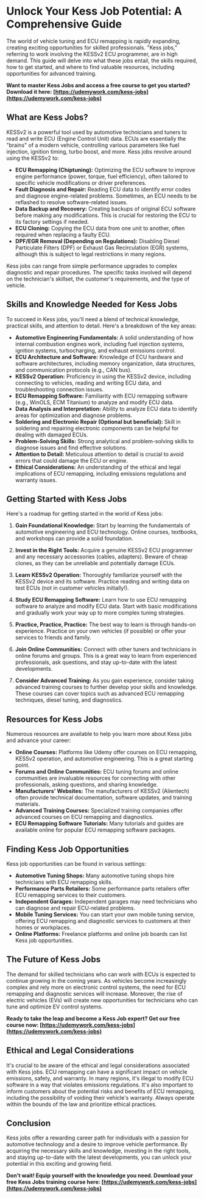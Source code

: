 # Unlock Your Kess Job Potential: A Comprehensive Guide

The world of vehicle tuning and ECU remapping is rapidly expanding, creating exciting opportunities for skilled professionals. "Kess jobs," referring to work involving the KESSv2 ECU programmer, are in high demand. This guide will delve into what these jobs entail, the skills required, how to get started, and where to find valuable resources, including opportunities for advanced training.

**Want to master Kess Jobs and access a free course to get you started? Download it here: [https://udemywork.com/kess-jobs](https://udemywork.com/kess-jobs)**

## What are Kess Jobs?

KESSv2 is a powerful tool used by automotive technicians and tuners to read and write ECU (Engine Control Unit) data.  ECUs are essentially the "brains" of a modern vehicle, controlling various parameters like fuel injection, ignition timing, turbo boost, and more.  Kess jobs revolve around using the KESSv2 to:

*   **ECU Remapping (Chiptuning):**  Optimizing the ECU software to improve engine performance (power, torque, fuel efficiency), often tailored to specific vehicle modifications or driver preferences.
*   **Fault Diagnosis and Repair:** Reading ECU data to identify error codes and diagnose engine-related problems.  Sometimes, an ECU needs to be reflashed to resolve software-related issues.
*   **Data Backup and Recovery:** Creating backups of original ECU software before making any modifications.  This is crucial for restoring the ECU to its factory settings if needed.
*   **ECU Cloning:**  Copying the ECU data from one unit to another, often required when replacing a faulty ECU.
*   **DPF/EGR Removal (Depending on Regulations):** Disabling Diesel Particulate Filters (DPF) or Exhaust Gas Recirculation (EGR) systems, although this is subject to legal restrictions in many regions.

Kess jobs can range from simple performance upgrades to complex diagnostic and repair procedures. The specific tasks involved will depend on the technician's skillset, the customer's requirements, and the type of vehicle.

## Skills and Knowledge Needed for Kess Jobs

To succeed in Kess jobs, you'll need a blend of technical knowledge, practical skills, and attention to detail. Here's a breakdown of the key areas:

*   **Automotive Engineering Fundamentals:** A solid understanding of how internal combustion engines work, including fuel injection systems, ignition systems, turbocharging, and exhaust emissions control.
*   **ECU Architecture and Software:** Knowledge of ECU hardware and software architectures, including memory organization, data structures, and communication protocols (e.g., CAN bus).
*   **KESSv2 Operation:**  Proficiency in using the KESSv2 device, including connecting to vehicles, reading and writing ECU data, and troubleshooting connection issues.
*   **ECU Remapping Software:** Familiarity with ECU remapping software (e.g., WinOLS, ECM Titanium) to analyze and modify ECU data.
*   **Data Analysis and Interpretation:** Ability to analyze ECU data to identify areas for optimization and diagnose problems.
*   **Soldering and Electronic Repair (Optional but beneficial):**  Skill in soldering and repairing electronic components can be helpful for dealing with damaged ECUs.
*   **Problem-Solving Skills:** Strong analytical and problem-solving skills to diagnose issues and find effective solutions.
*   **Attention to Detail:** Meticulous attention to detail is crucial to avoid errors that could damage the ECU or engine.
*   **Ethical Considerations:**  An understanding of the ethical and legal implications of ECU remapping, including emissions regulations and warranty issues.

## Getting Started with Kess Jobs

Here's a roadmap for getting started in the world of Kess jobs:

1.  **Gain Foundational Knowledge:** Start by learning the fundamentals of automotive engineering and ECU technology. Online courses, textbooks, and workshops can provide a solid foundation.

2.  **Invest in the Right Tools:** Acquire a genuine KESSv2 ECU programmer and any necessary accessories (cables, adapters).  Beware of cheap clones, as they can be unreliable and potentially damage ECUs.

3.  **Learn KESSv2 Operation:**  Thoroughly familiarize yourself with the KESSv2 device and its software.  Practice reading and writing data on test ECUs (not in customer vehicles initially!).

4.  **Study ECU Remapping Software:**  Learn how to use ECU remapping software to analyze and modify ECU data. Start with basic modifications and gradually work your way up to more complex tuning strategies.

5.  **Practice, Practice, Practice:** The best way to learn is through hands-on experience.  Practice on your own vehicles (if possible) or offer your services to friends and family.

6.  **Join Online Communities:**  Connect with other tuners and technicians in online forums and groups.  This is a great way to learn from experienced professionals, ask questions, and stay up-to-date with the latest developments.

7.  **Consider Advanced Training:** As you gain experience, consider taking advanced training courses to further develop your skills and knowledge. These courses can cover topics such as advanced ECU remapping techniques, diesel tuning, and diagnostics.

## Resources for Kess Jobs

Numerous resources are available to help you learn more about Kess jobs and advance your career:

*   **Online Courses:** Platforms like Udemy offer courses on ECU remapping, KESSv2 operation, and automotive engineering. This is a great starting point.
*   **Forums and Online Communities:**  ECU tuning forums and online communities are invaluable resources for connecting with other professionals, asking questions, and sharing knowledge.
*   **Manufacturers' Websites:**  The manufacturers of KESSv2 (Alientech) often provide technical documentation, software updates, and training materials.
*   **Advanced Training Courses:**  Specialized training companies offer advanced courses on ECU remapping and diagnostics.
*   **ECU Remapping Software Tutorials:**  Many tutorials and guides are available online for popular ECU remapping software packages.

## Finding Kess Job Opportunities

Kess job opportunities can be found in various settings:

*   **Automotive Tuning Shops:** Many automotive tuning shops hire technicians with ECU remapping skills.
*   **Performance Parts Retailers:** Some performance parts retailers offer ECU remapping services to their customers.
*   **Independent Garages:**  Independent garages may need technicians who can diagnose and repair ECU-related problems.
*   **Mobile Tuning Services:** You can start your own mobile tuning service, offering ECU remapping and diagnostic services to customers at their homes or workplaces.
*   **Online Platforms:**  Freelance platforms and online job boards can list Kess job opportunities.

## The Future of Kess Jobs

The demand for skilled technicians who can work with ECUs is expected to continue growing in the coming years. As vehicles become increasingly complex and rely more on electronic control systems, the need for ECU remapping and diagnostic services will increase.  Moreover, the rise of electric vehicles (EVs) will create new opportunities for technicians who can tune and optimize EV control systems.

**Ready to take the leap and become a Kess Job expert? Get our free course now: [https://udemywork.com/kess-jobs](https://udemywork.com/kess-jobs)**

## Ethical and Legal Considerations

It's crucial to be aware of the ethical and legal considerations associated with Kess jobs. ECU remapping can have a significant impact on vehicle emissions, safety, and warranty. In many regions, it's illegal to modify ECU software in a way that violates emissions regulations. It's also important to inform customers about the potential risks and benefits of ECU remapping, including the possibility of voiding their vehicle's warranty.  Always operate within the bounds of the law and prioritize ethical practices.

## Conclusion

Kess jobs offer a rewarding career path for individuals with a passion for automotive technology and a desire to improve vehicle performance. By acquiring the necessary skills and knowledge, investing in the right tools, and staying up-to-date with the latest developments, you can unlock your potential in this exciting and growing field.

**Don't wait! Equip yourself with the knowledge you need. Download your free Kess Jobs training course here: [https://udemywork.com/kess-jobs](https://udemywork.com/kess-jobs)**
